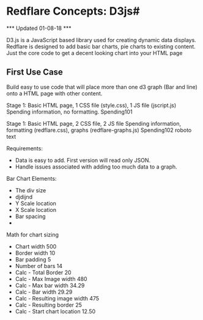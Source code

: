 # Redflare Concepts: D3js#

*** Updated 01-08-18 ***

D3.js is a JavaScript based library used for creating dynamic data displays.  Redflare is designed to add basic bar charts, pie charts to existing content.  Just the core code to get a decent looking chart into your HTML page


## First Use Case ##
Build easy to use code that will place more than one d3 graph (Bar and line) onto a HTML page with other content.

Stage 1:
Basic HTML page, 1 CSS file (style.css), 1 JS file (jscript.js)
Spending information, no formatting.
Spending101

Stage 1:
Basic HTML page, 2 CSS file, 2 JS file
Spending information, formatting (redflare.css), graphs (redflare-graphs.js)
Spending102
roboto text

Requirements:
* Data is easy to add.  First version will read only JSON.
* Handle issues associated with adding too much data to a graph.

Bar Chart Elements:
* The div size
 * djdijnd
* Y Scale location
* X Scale location
* Bar spacing
* 

Math for chart sizing

* Chart width	500
* Border width	10
* Bar padding	5
* Number of bars	14
* Calc - Total Border	20
* Calc - Max Image width	480
* Calc - Max bar width	34.29
* Calc - Bar width	29.29
* Calc - Resulting image width	475
* Calc - Resulting border	25
* Calc - Start chart location	12.50





